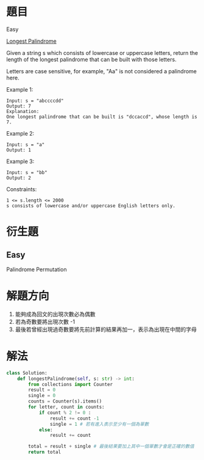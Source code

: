 # 題目
Easy

[Longest Palindrome](https://leetcode.com/problems/longest-palindrome/)

Given a string s which consists of lowercase or uppercase letters, return the length of the longest palindrome that can be built with those letters.

Letters are case sensitive, for example, "Aa" is not considered a palindrome here.

Example 1:
```
Input: s = "abccccdd"
Output: 7
Explanation:
One longest palindrome that can be built is "dccaccd", whose length is 7.
```
Example 2:
```
Input: s = "a"
Output: 1
```
Example 3:
```
Input: s = "bb"
Output: 2
```

Constraints:
```
1 <= s.length <= 2000
s consists of lowercase and/or uppercase English letters only.
```

# 衍生題
## Easy
Palindrome Permutation

# 解題方向
1. 能夠成為回文的出現次數必為偶數
2. 若為奇數要將出現次數 -1
3. 最後若曾經出現過奇數要將先前計算的結果再加一，表示為出現在中間的字母


# 解法

```python
class Solution:
    def longestPalindrome(self, s: str) -> int:
        from collections import Counter
        result = 0
        single = 0
        counts = Counter(s).items()
        for letter, count in counts:
            if count % 2 != 0 :
                result += count -1 
                single = 1 # 若有進入表示至少有一個為單數
            else:
                result += count

        total = result + single # 最後結果要加上其中一個單數才會是正確的數值
        return total
```